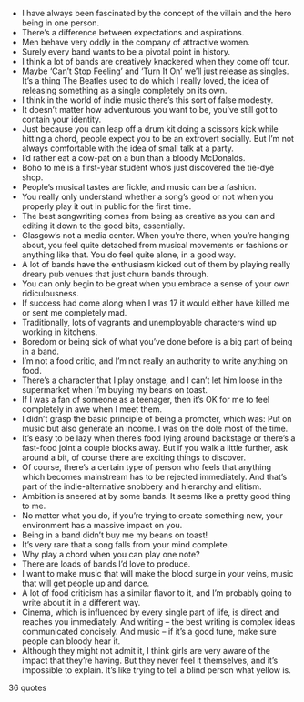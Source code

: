  - I have always been fascinated by the concept of the villain and the hero being in one person.
 - There’s a difference between expectations and aspirations.
 - Men behave very oddly in the company of attractive women.
 - Surely every band wants to be a pivotal point in history.
 - I think a lot of bands are creatively knackered when they come off tour.
 - Maybe ‘Can’t Stop Feeling’ and ‘Turn It On’ we’ll just release as singles. It’s a thing The Beatles used to do which I really loved, the idea of releasing something as a single completely on its own.
 - I think in the world of indie music there’s this sort of false modesty.
 - It doesn’t matter how adventurous you want to be, you’ve still got to contain your identity.
 - Just because you can leap off a drum kit doing a scissors kick while hitting a chord, people expect you to be an extrovert socially. But I’m not always comfortable with the idea of small talk at a party.
 - I’d rather eat a cow-pat on a bun than a bloody McDonalds.
 - Boho to me is a first-year student who’s just discovered the tie-dye shop.
 - People’s musical tastes are fickle, and music can be a fashion.
 - You really only understand whether a song’s good or not when you properly play it out in public for the first time.
 - The best songwriting comes from being as creative as you can and editing it down to the good bits, essentially.
 - Glasgow’s not a media center. When you’re there, when you’re hanging about, you feel quite detached from musical movements or fashions or anything like that. You do feel quite alone, in a good way.
 - A lot of bands have the enthusiasm kicked out of them by playing really dreary pub venues that just churn bands through.
 - You can only begin to be great when you embrace a sense of your own ridiculousness.
 - If success had come along when I was 17 it would either have killed me or sent me completely mad.
 - Traditionally, lots of vagrants and unemployable characters wind up working in kitchens.
 - Boredom or being sick of what you’ve done before is a big part of being in a band.
 - I’m not a food critic, and I’m not really an authority to write anything on food.
 - There’s a character that I play onstage, and I can’t let him loose in the supermarket when I’m buying my beans on toast.
 - If I was a fan of someone as a teenager, then it’s OK for me to feel completely in awe when I meet them.
 - I didn’t grasp the basic principle of being a promoter, which was: Put on music but also generate an income. I was on the dole most of the time.
 - It’s easy to be lazy when there’s food lying around backstage or there’s a fast-food joint a couple blocks away. But if you walk a little further, ask around a bit, of course there are exciting things to discover.
 - Of course, there’s a certain type of person who feels that anything which becomes mainstream has to be rejected immediately. And that’s part of the indie-alternative snobbery and hierarchy and elitism.
 - Ambition is sneered at by some bands. It seems like a pretty good thing to me.
 - No matter what you do, if you’re trying to create something new, your environment has a massive impact on you.
 - Being in a band didn’t buy me my beans on toast!
 - It’s very rare that a song falls from your mind complete.
 - Why play a chord when you can play one note?
 - There are loads of bands I’d love to produce.
 - I want to make music that will make the blood surge in your veins, music that will get people up and dance.
 - A lot of food criticism has a similar flavor to it, and I’m probably going to write about it in a different way.
 - Cinema, which is influenced by every single part of life, is direct and reaches you immediately. And writing – the best writing is complex ideas communicated concisely. And music – if it’s a good tune, make sure people can bloody hear it.
 - Although they might not admit it, I think girls are very aware of the impact that they’re having. But they never feel it themselves, and it’s impossible to explain. It’s like trying to tell a blind person what yellow is.

36 quotes